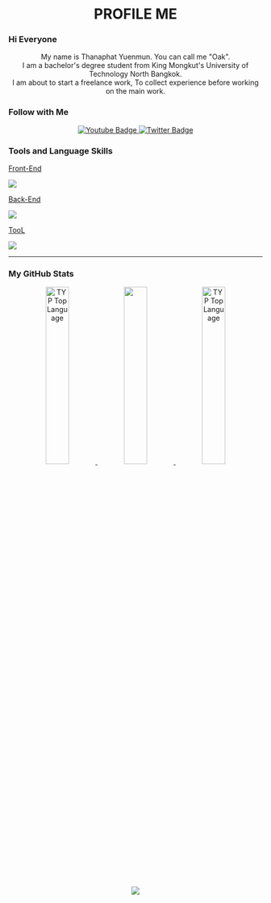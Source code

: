 <h1 align="center">PROFILE ME</h1>

### Hi Everyone

<p align="center">
My name is Thanaphat Yuenmun. You can call me "Oak". <br>
I am a bachelor's degree student from King Mongkut's University of Technology North Bangkok. <br>
I am about to start a freelance work, To collect experience before working on the main work.
</p>


### Follow with Me

<div id="badges" align="center">
  <a href="https://www.youtube.com/@rechelyn_o6477" target="_blank">
    <img src="https://img.shields.io/badge/YouTube-red?style=for-the-badge&logo=youtube&logoColor=white" alt="Youtube Badge"/>
  </a>
  <a href="https://twitter.com/rechelyn_o6477">
    <img src="https://img.shields.io/badge/Twitter-blue?style=for-the-badge&logo=twitter&logoColor=white" alt="Twitter Badge"/>
  </a>
</div>


### Tools and Language Skills


<p align="center">
  <a href="https://skillicons.dev">
    <p>Front-End</p>
    <img src="https://skillicons.dev/icons?i=html,css,js,nodejs,angular,laravel" />
    <br> <p>Back-End</p>
   <img src="https://skillicons.dev/icons?i=php,mysql,firebase,angular,laravel" /> 
    <br> <p>TooL</p>
    <img src="https://skillicons.dev/icons?i=ps,xd,figma,github,vscode" />
  </a>
</p>

---

### My GitHub Stats

<div align="center">
  <a href="https://github-stats-alpha.vercel.app/api?username=rechelyn-o6477">
    <img alt="TYP Top Language" width="30%" src="https://github-stats-alpha.vercel.app/api?username=rechelyn-o6477&cc=0D1117&tc=fff&ic=FF6600&bc=0D1117"/> 
  </a>
  <a href="https://github-readme-streak-stats.herokuapp.com?user=rechelyn-o6477">
    <img alt="" width="30%" src="https://github-readme-streak-stats.herokuapp.com?user=rechelyn-o6477&cc=0D1117&tc=fff&ic=FF6600&bc=0D1117"/>
  </a>
  <a href="http://www.github.com/rechelyn-o6477">
    <img alt="TYP Top Language" width="30%" src="https://github-readme-stats.vercel.app/api/top-langs/?username=rechelyn-o6477&langs_count=10&count_private=true&layout=compact&theme=react&hide_border=true&bg_color=0D1117"/>
  </a>
</div>

<br>

<div align="center">
  <a href="https://u8views.com/github/rechelyn-o6477"><img src="https://u8views.com/api/v1/github/profiles/95047291/views/day-week-month-total-count.svg"></a>
</div>
